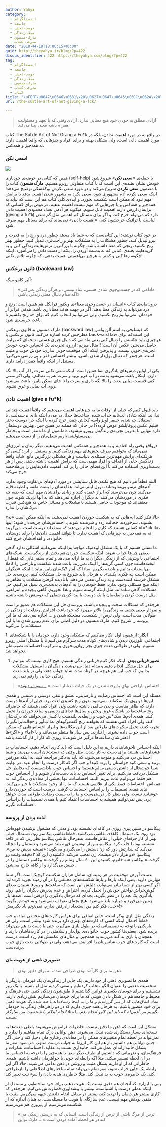 ```yaml
---
author: Yahya
category:
  - اینستاگرام
  - جامعه
  - دوست-دختر
  - سبک-زندگی
  - مارک-منسون
  - معرفی-کتاب
date: "2018-04-18T18:00:15+00:00"
guid: http://theyahya.ir/blog/?p=422
disqus_identifier: 422 https://theyahya.com/blog/?p=422
tag:
  - اینستاگرام
  - جامعه
  - دوست-دختر
  - سبک-زندگی
  - مارک-منسون
  - معرفی-کتاب
  - کتاب
title: "\uFEFF\u0647\u0646\u0631\x20\u0627\u0647\u0645\u06CC\u062A\x20\u0646\u062F\u0627\u062F\u0646\x3A\x20\u06A9\u062A\u0627\u0628\x20\x54\x68\x65\x20\x53\x75\x62\x74\x6C\x65\x20\x41\x72\x74\x20\x6F\x66\x20\x4E\x6F\x74\x20\x47\x69\x76\x69\x6E\x67\x20\x61\x20\x46\x75\x2A\x6B"
url: /the-subtle-art-of-not-giving-a-fck/

---
```

> آزادی مطلق به خودیِ خود هیچ معنایی ندارد، آزادی وقتی که با تعهد و مسئولیت همراه باشه معنی پیدا می‌کند.

کتاب The Subtle Art of Not Giving a Fu\*k در واقع نه در مورد اهمیت ندادن، بلکه در مورد اهمیت دادن است، ولی بشکلی بهینه و برای افراد و چیزهایی که واقعا اهمیت دارند نه همه‌چیز و همه‌کس.

### سعی نکن!

![](/wp-content/uploads/2018/04/Bukwoski-Dont-Try.jpeg)

همین که کتابی در حوضه‌ی خودیاری (self-help) با جمله‌ی « **سعی نکن**» شروع شود خودش نشان دهنده‌ی این است که با کتاب متفاوتی روبرو هستیم. **مارک منسون** کتاب را با مضمون **سعی نکردن** شروع می‌کند و در مورد سعی نکردنِ بوکفسکی توضیح می‌دهد! اینکه سعی نکرده آدم مشهوری شود، سعی نکرد به مشهور شدن اهمیت بدهد یا برایش مهم نبود که ممکن است شکست بخورد. و ایده‌ی کلی کتاب هم این است که نباید به همه‌چیز و همه‌کس و یا چیزهایی که مهم نیست اهمیت بدهیم، درعوض برای کسانی که برایمان ارزش دارند اهمیت قائل شویم. میگوید هر آدمی تعداد محدودی اهمیت دادن (giving a fu\*k) دارد که می‌تواند خرج کند، و اگر برای مسائل کم اهمیتی مثل گم شدن لباست یا ترافیک خرجشون کنی، «اهمیت دادنی» نمی‌ماند که برای مسائل مهم صرف شود.

در خود کتاب نوشته: این کتابی‌ست که به شما یاد میدهد چطور درد و رنج‌ را به قدرت و نیرو تبدیل کنید، چطور مشکلات را به مشکلات بهتر و راحت‌تری تبدیل کنید. چطور بهتر رنج بکشید، رنجی که معنا داشته باشه. چگونه با بزرگترین ترس‌هایت زندگی کنی و به گریه‌هایت بخندی. کتابی که نه بدست آوردن را، بلکه از دست دادن را می‌آموزد. اینکه چگونه رها کنی و کمتر به هرچیز بی‌اهمیتی اهمیت بدهی، که چگونه تلاش نکنی!

### قانون برعکس (backward law)

آلبر کامو میگه:

> «مادامی که در جست‌وجوی شادی هستی، شاد نیستی، و هرگز زندگی نمی‌کنی اگه مدام دنبال معنی زندگی باشی»

درون‌مایه‌ی کتاب «انسان در جست‌وجوی معنا»ی ویکتور فرانکل هم همین است؛ رنج و درد می‌تواند به زندگی معنا بدهد؛ اگر در جهت هدف معناداری باشد، هدفی فراتر از خودمان. نمی‌توانیم رنج نکشیم، ولی می‌توانیم انتخاب کنیم که برای چه رنج بکشیم تا باعث خرسندی شود.

مارک منسون به قانون برعکس (backward law) که فیسلوفی به اسم آلن واتس مطرحش کرده اشاره می‌کند. قانون برعکس یا backward law این است که برای هرچیزی باید عکسش را دنبال کنی یعنی مادامی که دنبال چیزی هستی،‌ نتیجه‌ای که برایت حاصل می‌شود عکس آن است!!! مثال میزنم: آرزوی تجربه‌ی یک احساس خوب خودش تجربه‌ی خوبی نیست. و پذیرفتن اینکه الان موقعیت خوبی نداری، خودش خوب و مثبت است. هرچقدر که دنبال پول‌دار شدن باشی، بیشتر احساس فقر و بی‌ارزشی می‌کنی؛ مستقل از اینکه واقعاً چقدر درآمد داری.

یکی از اولین درس‌‌های یادگیری شنا همین است: اینکه سعی نکنی سرت را از آب بالا نگه داری، اینکار باعث می‌شود بدنت در آب فرو برود و سرت هم به دنبالش، ولی اگر سعی کنی قسمت میانی بدنت را بالا نگه داری و سرت را تا جای ممکن پایین، باعث می‌شود روی آب بمانی و غرق نشوی.

### اهمیت دادن (give a fu\*k)

باید قبول کنیم که خیلی از اوقات ما به چیزهایی اهمیت می‌دهیم که واقعاً اهمیت چندانی ندارند. اینکه شارژر لپ‌تابم خراب شده، ساعت‌ها جدال در مورد اینکه بازی پرسپولیس یا استقلال چه شده، جنیفر لوپز واسه کجاش چقدر خرج کرده‌ یا اینکه چرا دوست دختر قبلیم عکس پروفایلشو عوض کرده؟! در حالی که ممکنه در همین حین، بهترین دوستمان دارد تنهایی با بدترین تجربه‌ی زندگیش روبرو میشود، مامانمون از ما متنفر است و بخاطر بی‌مسئولیتی داریم شغل‌مان را از دست می‌دهیم.

در‌واقع وقتی راه افتادیم و به همه‌چیز و همه‌کس اهمیت می‌دهیم، دیگر زمان و انرژی‌ای نمی‌ماند که بخواهیم صرف بخش‌‌های مهم زندگی کنیم. و مستقل از این؛ کسی که هرنکته‌ای برایش مهم‌ترین مسئله‌ی دنیاست و هر مشکلی بزرگترین مانع، شاید واقعاً زندگیش خالی از اهداف و افراد مهمی‌ست که برایش اهمیت داشته باشند، پس از هر دست‌اویزی استفاده می‌کند تا این فضای خالی را پر کند. اهمیت دادن‌هایش را بی‌ملاحضه خرج می‌کند.

البته قطعاً می‌دانیم که هیچ نکته‌ی قابل ستایشی در مورد آدم‌های بی‌تفاوت وجود ندارد، آدم‌های ترسو بی‌تفاوت‌اند، ترول اینترنتی‌اند. عقایدشان را پشت طعنه و لطیفه قایم می‌کنند چون می‌ترسند که ابراز عقیده کنند و زیادی برای‌شان مهم است که بقیه چه فکری در موردشان می‌کنند. به دیگران اجازه نمی‌دهند که به آنها نزدیک شوند چون معتقداند که موجودات خاصی هستند با مشکلات و مسائل خاص که هیچ‌کس قدرت درک‌شان را ندارد.

حالا فکر کنید آدم‌هایی که به شکست خوردن اهمیت نمی‌دهند، به اینکه ممکن است «نه» بشنوند، سرخورده، خجالت زده و شرمنده شوند یا احساس‌شان جریحه‌دار شود؛ اینها کسانی هستند که کاری را انجام می‌دهند که معتقداند درست است. می‌گویند «fu\*ck it»، نه به همه‌چیز، به چیزهایی که اهمیت ندارد. تا بتوانند اهمیت دادن‌ها را برای دوستان، خانواده، و اهداف‌شان خرج کنند.

ما نسلی هستیم که با یک مشکل اپیدمیک مواجه‌ایم؛ اینکه نمی‌دانیم اشکالی ندارد گاهی بعضی چیز‌ها خراب شوند. اینکه شکست خوردن هم بخش از زندگی‌ست. شبکه‌های اجتماعی با ویترینی که از زندگی دیگران به ما ارائه می‌دهد و تمام سلفی‌هایی که فقط از لبخند‌هاست چون کسی گریه‌ها را لینک نمی‌زند، باعث شده شکست و ناراحتی را کاملا بی‌استفاده بدانیم و نادیده بگیریم. مبادا که آمار لایک‌مان پایین بیاید یا اینکه «دیگران ممکن است چه فکری بکنند». به هرحال باید شروع به حل مشکلات کنیم، پروسه‌ی حل مشکل خرسند کننده‌ست و به زندگی معنی می‌دهد. با نادیده گرفتن مشکلات یا تظاهر به اینکه هیچ مشکلی وجود ندارد، فقط خودمان را به آدم‌های بدبخت‌تری تبدیل می‌‌کنیم. حل مشکلات گاهی ساده‌اند، مثل اینکه گرسنه شویم و غذا بخوریم. گاهی پیچیده و انتزاعی‌، مثل درست کردن رابطه‌‌مان با یک دوست یا پیدا کردن شغلی که دوستش داشته باشیم.

هرچقدر که مشکلات سخت و پیچیده باشند، پروسه‌ی حل این مشکلات هم عمیق‌تر است و نمودار معنی‌بخشی به زندگی را بالاتر می‌برد که خود باعث افزایشِ رضایت از زندگی در طولانی مدت است، ولی ترس از شکست، مضحکه شدن و ... اجازه نمی‌دهد که ما این پروسه را شروع کنیم. مارک منسون دو دلیل اصلی برای عدم روبرو شدن ما با این مشکلات را می‌گوید:

1\. **انکار**: از همون اول انکار می‌کنیم که مشکلی وجود دارد، خودمان را با شبکه‌های اجتماعی، تلوزیون دیدن و شادی‌های کوتاه مدت سرگرم می‌کنیم تا با مشکل اصلی روبرو نشویم. ولی در طولانی مدت چیزی بجز روان‌رنجوری و سرکوب احساسات نصیب‌مان نخواهد شد.

1. **تصور قربانی بودن**: اینکه فکر کنیم قربانی زندگی هستیم. هیچ کاری نیست که بتوانیم برای حل مشکل انجام دهیم و مدام دنیا، سرنوشت و دیگران را مسئول مشکلات‌ بدانیم. که خب این‌ هم هرچند در کوتاه مدت شاید جواب دهد، ولی در بلند مدت زندگی جذابی را رقم نمی‌زند.

> «احساس ناراحتی بهایِ پذیرفته شدن در یک حیات معنادار است.» [ــ سوزان دیوید](https://www.ted.com/talks/susan_david_the_gift_and_power_of_emotional_courage/transcript?language=en#t-621036)

مسئله این است که احساس رضایت و نارضایتی، عشق و تنفر، دوستی و دشمنی و همه‌ی این‌ها دو روی یک سکه‌اند. نمی‌شود بدون رنج کشیدن لذت برد. خیلی از آدم‌ها دوست دارند که ظاهر مناست و بدن سالمی داشته باشند، ولی افراد کمی هستند که حاضراند رنج ساعت‌ها در باشگاه عرق ریختن و سال‌ها غذاهای رژیمی و سالاد خوردن را تحمل کنند. همه‌ی آدم‌ها سک\*س خوب و رابطه‌ی بلندمدت با کسی می‌خواهند که درک‌شان کند، ولی افراد کمی هستند که بخواهند رنج گفت‌و‌گوهای عذاب‌آور و خجالت‌برانگیر را تجربه کنند، تحمل سکوت‌های طولانیِ بعد از این مکالمه‌ها و ابراز احساس‌هایی که ممکن است جواب داده نشوند را ندارند. پس سال‌ها منتظر می‌مانند و با «اما» و «اگر»ها ذهنی‌شان ساعت‌ها درگیر می‌شوند، تا روزی که کار از کار گذشته باشد!

اینکه احساس ناخوشایندی داریم به این دلیل است که باید کاری انجام دهیم، احساساتِ بد هشدارهایی هستند برای دست به کار شدن. مثل وقتی که دستت‌تان آسیب می‌بیند و شما احساس درد می‌کنید و متوجه می‌شوید که باید به دکتر مراجعه کنید، نه اینکه مورفین بزنید و سعی کنید حواستان را پرت کنید! و خب اگر که کار درست را انجام بدید، در نهایت شما خوشحال از داشتن دستی سالم هستید! و احساس خوب پاداشی‌ست که بخاطر حل مشکل دریافت می‌کنیم. برای تغییر احساس بد باید دست‌به‌کار شویم و از احساس خوب هم فقط می‌توانیم لذت ببریم. البته، احساسات، تنها بخشی از معادله‌‌ی زندگی‌اند، نه همه‌اش. احساسات فقط یکی از علائمی هستند که ما را از وجود مشکلات با خبر می‌کنند. نباید همه‌ی تصمیمات را بر اساس احساسات گرفت. درست است که خوردن دارو خوشایند نیست، ولی بنظر کار درستی‌ست و ما را به سمت رضایت طولانی مدت خواهد برد. پس نمی‌توانیم همیشه به احساسات اعتماد کنیم یا همه‌ی تصمیمات را براساس احساسات بگیرم.

### لذت بردن از پروسه

پیکاسو در سنین پیری روزی در کافه‌ای نشسته بود، و مدتی که مشغول نوشیدن قهوه‌اش بود روی یک دستمال کاغذی نقاشی می‌کشید. قطعا نقاشیِ پیکاسو روی دستمال خیلی بهتر از کار حرفه‌ایِ خیلی از نقاش‌هاست. به‌هرحال نقاشیِ پیکاسو نظر زنی که در کافه نشسته بود را جلب کرد. پیکاسو پس از نوشیدن قهوه بلند می‌شود و دستمال را مچاله می‌کند که بندازتش دور که زن دستش را می‌گیرد و می‌گوید: «نمیشه بدیش به من». پیکاسو: «دو هزار دلار میشه». زن تعجب می‌کند: «کشیدن این کلا ۲ دقیقه وقتت رو گرفت.» پیکاسو:«نه خانوم، کشیدن این ۶۰ سال زمانم رو گرفت.» پیکاسو دستمال را در جیبش می‌گذارد و از کافه خارج می‌شود.

بدست آوردن موفقیت در هر زمینه‌ای، شامل هزاران شکست کوچیک است. اگر شما مهارتی دارید، یعنی اینکه بارها و بارها شکست‌های مختلفی را در آن زمینه تجربه کرده‌اید. اگر کسی بهتر از شما پیانو می‌نوازد، دلیلش این است که ساعت‌ها و روزها شنیدن صدای گوش‌خراش نواختن خودش را تحمل کرده، اعتراض و عدم پذیرش دیگران را هم. روند یادگیری یک بچه را در نظر بگیرید. بچه‌ای که درحال یادگیری راه‌رفتن است. صدها بار زمین می‌خورد و دوباره بلند می‌شود. هیچ بچه‌ای متوقف نمی‌شود و به خودش بگوید:‌ «خب، فکر کنم من استعداد راه‌رفتن ندارم، نمی‌تونم یاد بگیرمش!»

زندگی مثل بازی پوکر است، خیلی اتفاقی برای هرکس کارت‌های مختلفی میاد، و خب قطعاً احتمال اینکه کسی که کارت‌های بهتری دارد برنده شود بیشتر است، ولی هر بازیکنی با توجه به تصمیماتی که در طول بازی می‌گیرد، حتی با دست بد هم می‌تواند برنده شود. بعضی‌ها کشور خوب، خانواده‌ی پول‌دار و سلامتی را در کارت‌هاشان دارند و همچنان با بازی بد گند می‌زنند به همه‌چیز، و مثال‌های عکسش هم زیاد است. درست است که کارت‌های خوب شانس‌تان را افزایش می‌دهند، ولی در طولانی مدت بازیِ خوب برنده‌ست.

### تصویری ذهنی از هویت‌مان

> ذهن ما برای کارآمد بودن طراحی شده، نه برای دقیق بودن.

همه‌ی ما تصویری ذهنی از خود داریم. یک جایی از زندگی‌مان یک قهرمان، بازیگر یا شخصیت مذهبی را بعنوان الگو انتخاب کرده‌ایم و سعی کردیم مثل او باشیم. یا یک روز نشستیم و برای خودمان یکسری قوانین گذاشتیم تا طبق‌شون زندگی کنیم. حتی فرهنگ و محیط و جامعه هم در شکل دادن هویتی که ما برای خودمان می‌سازیم نقش زیادی دارند. تمام اتفاق‌هایی که از سر گزراندیم و ما را به اینجا رسناده‌اند باعث شده یک هویت ذهنی برای خود متصور باشیم. به هرحال همه‌ چیزی داریم که در دو راهی‌های زندگی به خودمان بگوییم _من آدمی‌ام که باید این کارو انجام بدم،_ یا مثلا _انجام اینکار با شخصیت من سازگار نیست_.

مشکل این است که ذهن ما دقیق نیست. خاطرات فراموش می‌شوند یا طی مدت‌ها به نسخه‌ای بسیار دستکاری شده تبدیل می‌شوند. ذهن توانایی درک تمام مفاهیم را ندارد و نمی‌تواند در لحظه تمام متغییرهای ممکن را در معادله‌ی رفتاری‌مان دخیل کند و حتی اگر چنین توانایی هم داشتیم باز هم این کار لزوما به جواب درست منتهی نمی‌شود. مغز ما بشکل جانبدارانه‌ای عمل می‌کند. جانبداری نسبت به عقاید، احساسات، تفکرات و فرهنگ‌‌مان، و تجربیاتی که داشتیم. از طرف دیگر مغز ما همه‌چیز را با توجه به احساس ما در ‌آن لحظه تفسیر میکند. مثلا اگه رابطه‌ای خوبی با خواهرمان داشته باشیم. همه‌ی خاطراتی که از او داریم بشکل مثبت و روشن در ذهن تداعی می‌شوند، حالا اگر این رابطه یک جایی خراب شود، مغز تمام می‌تواند تمام ساختارهای اطلاعاتی را بازطراحی کند. یک خاطره‌ی خوب به بد تبدیل کند. مثلا خاطره‌ی هدیه دادن را سوء نیت تعبیر کند.

پس با ابزاری که آنچنان هم دقیق نیست یک هویت ذهنی برای خود ساخته‌ایم، و مستقل از اینکه عملی درست یا اشتباست، بیشتر با پیشداوری‌ قضاوت‌ش می‌کنیم. هرچقدر که کاری بیشتر هویت‌مان را تهدید کند، بیشتر در مقابل انجام دادنش جبهه می‌گیریم. مثبت یا منفی بودنش مهم نیست، عدم سازگای با هویت ما مسئله‌ست. به همان اندازه که از شکست می‌ترسیم از پیروزی هم می‌ترسیم.

> «ترس از مرگ ناشی از ترس از زندگی است. انسانی که به درستی زندگی می کند در هر لحظه آماده مردن است.» ــ مارک تواین

